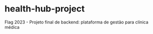 # health-hub-project

Flag 2023 - Projeto final de backend: plataforma de gestão para clínica médica
